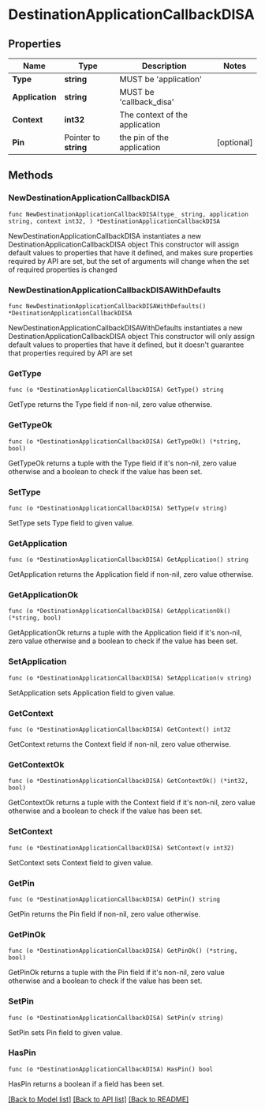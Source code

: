 # DestinationApplicationCallbackDISA

## Properties

Name | Type | Description | Notes
------------ | ------------- | ------------- | -------------
**Type** | **string** | MUST be &#39;application&#39; |
**Application** | **string** | MUST be &#39;callback_disa&#39; |
**Context** | **int32** | The context of the application |
**Pin** | Pointer to **string** | the pin of the application | [optional]

## Methods

### NewDestinationApplicationCallbackDISA

`func NewDestinationApplicationCallbackDISA(type_ string, application string, context int32, ) *DestinationApplicationCallbackDISA`

NewDestinationApplicationCallbackDISA instantiates a new DestinationApplicationCallbackDISA object
This constructor will assign default values to properties that have it defined,
and makes sure properties required by API are set, but the set of arguments
will change when the set of required properties is changed

### NewDestinationApplicationCallbackDISAWithDefaults

`func NewDestinationApplicationCallbackDISAWithDefaults() *DestinationApplicationCallbackDISA`

NewDestinationApplicationCallbackDISAWithDefaults instantiates a new DestinationApplicationCallbackDISA object
This constructor will only assign default values to properties that have it defined,
but it doesn't guarantee that properties required by API are set

### GetType

`func (o *DestinationApplicationCallbackDISA) GetType() string`

GetType returns the Type field if non-nil, zero value otherwise.

### GetTypeOk

`func (o *DestinationApplicationCallbackDISA) GetTypeOk() (*string, bool)`

GetTypeOk returns a tuple with the Type field if it's non-nil, zero value otherwise
and a boolean to check if the value has been set.

### SetType

`func (o *DestinationApplicationCallbackDISA) SetType(v string)`

SetType sets Type field to given value.

### GetApplication

`func (o *DestinationApplicationCallbackDISA) GetApplication() string`

GetApplication returns the Application field if non-nil, zero value otherwise.

### GetApplicationOk

`func (o *DestinationApplicationCallbackDISA) GetApplicationOk() (*string, bool)`

GetApplicationOk returns a tuple with the Application field if it's non-nil, zero value otherwise
and a boolean to check if the value has been set.

### SetApplication

`func (o *DestinationApplicationCallbackDISA) SetApplication(v string)`

SetApplication sets Application field to given value.

### GetContext

`func (o *DestinationApplicationCallbackDISA) GetContext() int32`

GetContext returns the Context field if non-nil, zero value otherwise.

### GetContextOk

`func (o *DestinationApplicationCallbackDISA) GetContextOk() (*int32, bool)`

GetContextOk returns a tuple with the Context field if it's non-nil, zero value otherwise
and a boolean to check if the value has been set.

### SetContext

`func (o *DestinationApplicationCallbackDISA) SetContext(v int32)`

SetContext sets Context field to given value.

### GetPin

`func (o *DestinationApplicationCallbackDISA) GetPin() string`

GetPin returns the Pin field if non-nil, zero value otherwise.

### GetPinOk

`func (o *DestinationApplicationCallbackDISA) GetPinOk() (*string, bool)`

GetPinOk returns a tuple with the Pin field if it's non-nil, zero value otherwise
and a boolean to check if the value has been set.

### SetPin

`func (o *DestinationApplicationCallbackDISA) SetPin(v string)`

SetPin sets Pin field to given value.

### HasPin

`func (o *DestinationApplicationCallbackDISA) HasPin() bool`

HasPin returns a boolean if a field has been set.

[[Back to Model list]](../README.md#documentation-for-models) [[Back to API list]](../README.md#documentation-for-api-endpoints) [[Back to README]](../README.md)
